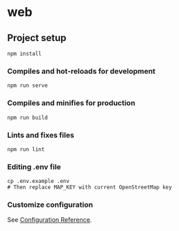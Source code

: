 # web

## Project setup
```
npm install
```

### Compiles and hot-reloads for development
```
npm run serve
```

### Compiles and minifies for production
```
npm run build
```

### Lints and fixes files
```
npm run lint
```

### Editing .env file
```
cp .env.example .env
# Then replace MAP_KEY with current OpenStreetMap key
```

### Customize configuration
See [Configuration Reference](https://cli.vuejs.org/config/).
